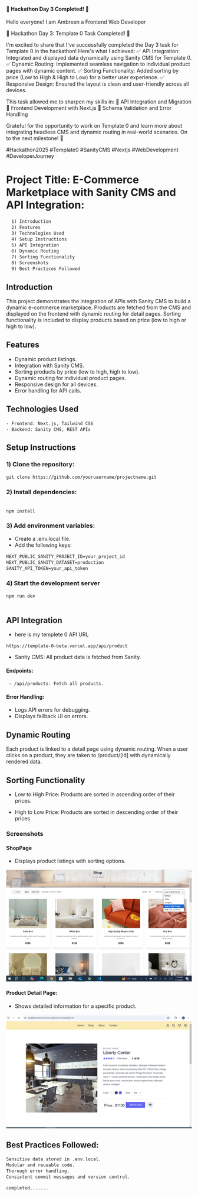 
#### 🌟 Hackathon Day 3 Completed! 🌟
Hello everyone! I am Ambreen a Frontend Web Developer


🚀 Hackathon Day 3: Template 0 Task Completed! 🚀

I'm excited to share that I've successfully completed the Day 3 task for Template 0 in the hackathon! Here's what I achieved:
✅ API Integration: Integrated and displayed data dynamically using Sanity CMS for Template 0.
✅ Dynamic Routing: Implemented seamless navigation to individual product pages with dynamic content.
✅ Sorting Functionality: Added sorting by price (Low to High & High to Low) for a better user experience.
✅ Responsive Design: Ensured the layout is clean and user-friendly across all devices.

This task allowed me to sharpen my skills in:
🔗 API Integration and Migration
🔗 Frontend Development with Next.js
🔗 Schema Validation and Error Handling


Grateful for the opportunity to work on Template 0 and learn more about integrating headless CMS and dynamic routing in real-world scenarios. On to the next milestone! 🎉

#Hackathon2025 #Template0 #SanityCMS #Nextjs #WebDevelopment #DeveloperJourney


# Project Title: E-Commerce Marketplace with Sanity CMS and API Integration:
```
  1) Introduction
  2) Features
  3) Technologies Used
  4) Setup Instructions
  5) API Integration
  6) Dynamic Routing
  7) Sorting Functionality
  8) Screenshots
  9) Best Practices Followed

```


## Introduction
This project demonstrates the integration of APIs with Sanity CMS to build a dynamic e-commerce marketplace. Products are fetched from the CMS and displayed on the frontend with dynamic routing for detail pages. Sorting functionality is included to display products based on price (low to high or high to low).




## Features

- Dynamic product listings.
 - Integration with Sanity CMS.
- Sorting products by price (low to high, high to low).
- Dynamic routing for individual product pages.
- Responsive design for all devices.
- Error handling for API calls.







## Technologies Used
```
- Frontend: Next.js, Tailwind CSS
- Backend: Sanity CMS, REST APIs

```
## Setup Instructions
### 1) Clone the repository:
```
git clone https://github.com/yourusername/projectname.git

```

### 2) Install dependencies:

```

npm install

```


### 3) Add environment variables:
- Create a .env.local file.
- Add the following keys:

```
NEXT_PUBLIC_SANITY_PROJECT_ID=your_project_id
NEXT_PUBLIC_SANITY_DATASET=production
SANITY_API_TOKEN=your_api_token

```







### 4) Start the development server

```
npm run dev


```

## API Integration
- here is my templete 0 API URL

```
https://template-0-beta.vercel.app/api/product

```
- Sanity CMS: All product data is fetched from Sanity.

#### Endpoints:
     - /api/products: Fetch all products.


 #### Error Handling:
- Logs API errors for debugging.
 - Displays fallback UI on errors.    


## Dynamic Routing

Each product is linked to a detail page using dynamic routing. When a user clicks on a product, they are taken to /product/[id] with dynamically rendered data.


## Sorting Functionality

- Low to High Price: Products are sorted in ascending order of their prices.


- High to Low Price: Products are sorted in descending order of their prices


### Screenshots

####  ShopPage
- Displays product listings with sorting options.

![App Screenshot](./public/shopPage.PNG)

#### Product Detail Page:
- Shows detailed information for a specific product.


![App Screenshot](./public/dynamicRounting.PNG)





## Best Practices Followed: 


```
Sensitive data stored in .env.local.
Modular and reusable code.
Thorough error handling.
Consistent commit messages and version control.

```

```
completed.......
```